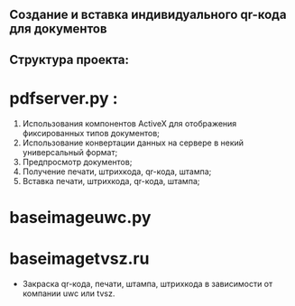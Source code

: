 ## Создание и вставка индивидуального qr-кода для документов

## Структура проекта: 

# pdfserver.py : 

1. Использования компонентов ActiveX для отображения фиксированных типов документов;
2. Использование конвертации данных на сервере в некий универсальный формат;
3. Предпросмотр документов;
4. Получение печати, штрихкода, qr-кода, штампа;
5. Вставка печати, штрихкода, qr-кода, штампа;

# baseimageuwc.py  
# baseimagetvsz.ru 

- Закраска qr-кода, печати, штампа, штрихкода в зависимости от компании uwc или tvsz.
